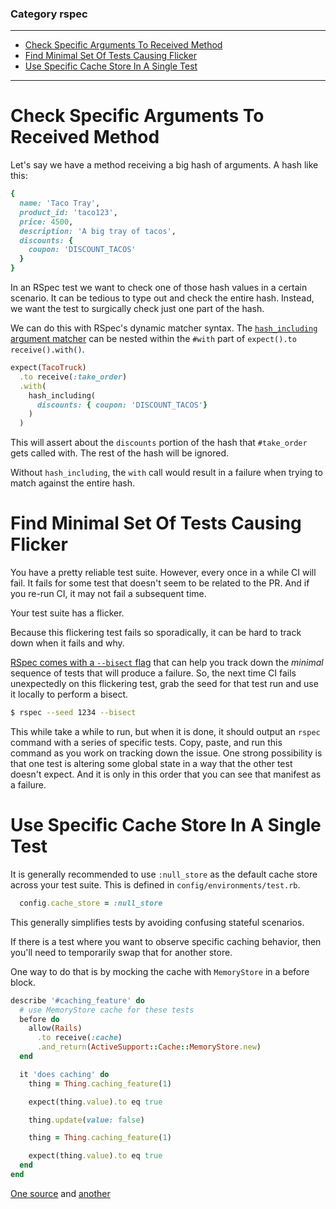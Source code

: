 ### Category rspec

---

 - [Check Specific Arguments To Received Method](#check-specific-arguments-to-received-method)
 - [Find Minimal Set Of Tests Causing Flicker](#find-minimal-set-of-tests-causing-flicker)
 - [Use Specific Cache Store In A Single Test](#use-specific-cache-store-in-a-single-test)

---

# Check Specific Arguments To Received Method

Let's say we have a method receiving a big hash of arguments. A hash like this:

```ruby
{
  name: 'Taco Tray',
  product_id: 'taco123',
  price: 4500,
  description: 'A big tray of tacos',
  discounts: {
    coupon: 'DISCOUNT_TACOS'
  }
}
```

In an RSpec test we want to check one of those hash values in a certain
scenario. It can be tedious to type out and check the entire hash. Instead, we
want the test to surgically check just one part of the hash.

We can do this with RSpec's dynamic matcher syntax. The [`hash_including`
argument
matcher](https://rspec.info/documentation/3.4/rspec-mocks/RSpec/Mocks/ArgumentMatchers.html#hash_including-instance_method)
can be nested within the `#with` part of `expect().to receive().with()`.

```ruby
expect(TacoTruck)
  .to receive(:take_order)
  .with(
    hash_including(
      discounts: { coupon: 'DISCOUNT_TACOS'}
    )
  )
```

This will assert about the `discounts` portion of the hash that `#take_order`
gets called with. The rest of the hash will be ignored.

Without `hash_including`, the `with` call would result in a failure when trying
to match against the entire hash.

# Find Minimal Set Of Tests Causing Flicker

You have a pretty reliable test suite. However, every once in a while CI will
fail. It fails for some test that doesn't seem to be related to the PR. And if
you re-run CI, it may not fail a subsequent time.

Your test suite has a flicker.

Because this flickering test fails so sporadically, it can be hard to track
down when it fails and why.

[RSpec comes with a `--bisect`
flag](https://relishapp.com/rspec/rspec-core/docs/command-line/bisect) that can
help you track down the _minimal_ sequence of tests that will produce a
failure. So, the next time CI fails unexpectedly on this flickering test, grab
the seed for that test run and use it locally to perform a bisect.

```bash
$ rspec --seed 1234 --bisect
```

This while take a while to run, but when it is done, it should output an
`rspec` command with a series of specific tests. Copy, paste, and run this
command as you work on tracking down the issue. One strong possibility is that
one test is altering some global state in a way that the other test doesn't
expect. And it is only in this order that you can see that manifest as a
failure.

# Use Specific Cache Store In A Single Test

It is generally recommended to use `:null_store` as the default cache store
across your test suite. This is defined in `config/environments/test.rb`.

```ruby
  config.cache_store = :null_store
```

This generally simplifies tests by avoiding confusing stateful scenarios.

If there is a test where you want to observe specific caching behavior, then
you'll need to temporarily swap that for another store.

One way to do that is by mocking the cache with `MemoryStore` in a before
block.

```ruby
describe '#caching_feature' do
  # use MemoryStore cache for these tests
  before do
    allow(Rails)
      .to receive(:cache)
      .and_return(ActiveSupport::Cache::MemoryStore.new)
  end

  it 'does caching' do
    thing = Thing.caching_feature(1)

    expect(thing.value).to eq true

    thing.update(value: false)

    thing = Thing.caching_feature(1)

    expect(thing.value).to eq true
  end
end
```

[One source](https://stackoverflow.com/a/31932795/535590) and [another](https://makandracards.com/makandra/46189-how-to-rails-cache-for-individual-rspec-tests)

